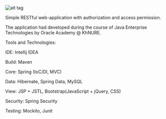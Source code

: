 ![alt tag](http://www.longleafalliance.org/photos/misc/workInProgress.gif/image)

Simple RESTful web-application with authorization and access permission.

The application had developed during the course of Java Enterprise Technologies by Oracle Academy @ KhNURE.

Tools and Technologies:

IDE:
Intellij IDEA

Build:
Maven

Core:
Spring (IoC/DI, MVC)

Data:
Hibernate,
Spring Data,
MySQL

View:
JSP + JSTL,
Bootstrap(JavaScript + jQuery, CSS)

Security:
Spring Security

Testing:
Mockito,
Junit

